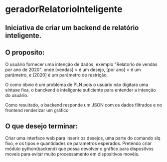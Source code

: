 # geradorRelatorioInteligente

## Iniciativa de criar um backend de relatório inteligente.

## O proposito:
O usuário fornecer uma intenção de dados, exemplo "Relatorio de vendas por ano de 2020". 
onde [vendas] = é um desejo, 
[por ano] = é um parâmetro, 
e [2020] é um parâmetro de restrição.

O como óbvio é um problema de PLN pois o usuário não digitara uma síntaxe fixa, o banckend é inteligente suficiente para entender a intenção do usuário.

Como resultado, o backend responde um JSON com os dados filtrados e no frontend renderizar um gráfico

## O que desejo terminar:
Criar uma interface web para inserir os desejos, uma parte do comando slq fixo, e os tipos e quantidades de parametros esperados.
Pretendo criar módulo python(backend) que possa devolver o gráfico para dispositvos moveis para evitar muito processamento em dispositivos movéis.
